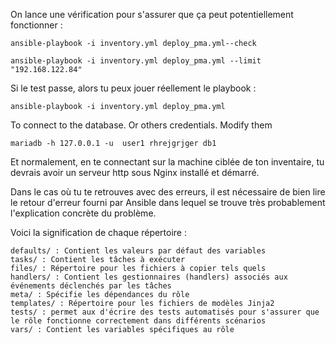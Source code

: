 

On lance une vérification pour s'assurer que ça peut potentiellement fonctionner :

```
ansible-playbook -i inventory.yml deploy_pma.yml--check
```

```
ansible-playbook -i inventory.yml deploy_pma.yml --limit "192.168.122.84"
```

Si le test passe, alors tu peux jouer réellement le playbook :

```
ansible-playbook -i inventory.yml deploy_pma.yml
```

To connect to the database. Or others credentials. Modify them
```
mariadb -h 127.0.0.1 -u  user1 rhrejgrjger db1  
```

Et normalement, en te connectant sur la machine ciblée de ton inventaire, tu devrais avoir un serveur http sous Nginx installé et démarré.

Dans le cas où tu te retrouves avec des erreurs, il est nécessaire de bien lire le retour d'erreur fourni par Ansible dans lequel se trouve très probablement l'explication concrète du problème.




Voici la signification de chaque répertoire :

    defaults/ : Contient les valeurs par défaut des variables
    tasks/ : Contient les tâches à exécuter
    files/ : Répertoire pour les fichiers à copier tels quels
    handlers/ : Contient les gestionnaires (handlers) associés aux événements déclenchés par les tâches
    meta/ : Spécifie les dépendances du rôle
    templates/ : Répertoire pour les fichiers de modèles Jinja2
    tests/ : permet aux d'écrire des tests automatisés pour s'assurer que le rôle fonctionne correctement dans différents scénarios
    vars/ : Contient les variables spécifiques au rôle
